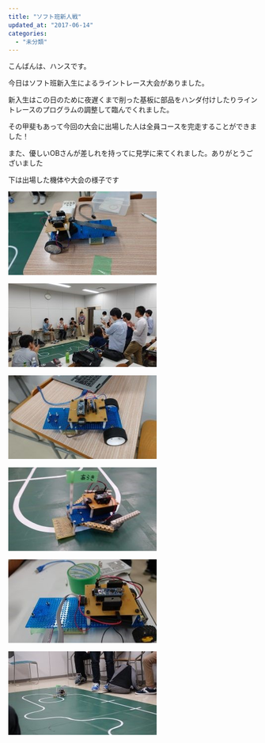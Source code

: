 ```yaml
---
title: "ソフト班新人戦"
updated_at: "2017-06-14"
categories: 
  - "未分類"
---
```


こんばんは、ハンスです。

今日はソフト班新入生によるライントレース大会がありました。

新入生はこの日のために夜遅くまで削った基板に部品をハンダ付けしたりライントレースのプログラムの調整して臨んでくれました。

その甲斐もあって今回の大会に出場した人は全員コースを完走することができました！

また、優しいOBさんが差しれを持ってに見学に来てくれました。ありがとうございました

下は出場した機体や大会の様子です

[![](images/DSC01403-300x169.jpg)](http://www.fortefibre.net/blog/wp-content/uploads/2017/06/DSC01403.jpg)

[![](images/DSC01401-300x169.jpg)](http://www.fortefibre.net/blog/wp-content/uploads/2017/06/DSC01401.jpg)

[![](images/DSC01404-300x169.jpg)](http://www.fortefibre.net/blog/wp-content/uploads/2017/06/DSC01404.jpg)

[![](images/DSC01405-300x169.jpg)](http://www.fortefibre.net/blog/wp-content/uploads/2017/06/DSC01405.jpg)

[![](images/DSC01406-300x169.jpg)](http://www.fortefibre.net/blog/wp-content/uploads/2017/06/DSC01406.jpg)

[![](images/DSC01399-300x169.jpg)](http://www.fortefibre.net/blog/wp-content/uploads/2017/06/DSC01399.jpg)
